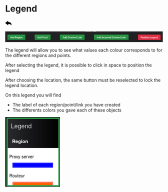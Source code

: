 
# Legend
[![](../../screenshots/other/Go-back.png)](README.md)

![legend](../../screenshots/panel/legend.jpg)

The legend will allow you to see what values each colour corresponds to for the different regions and points.

After selecting the legend, it is possible to click in space to position the legend

After choosing the location, the same button must be reselected to lock the legend location.

On this legend you will find
- The label of each region/point/link you have created
- The differents colors you gave each of these objects


![legend](../../screenshots/panel/legend.png)
